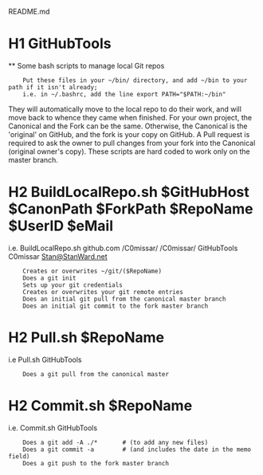 README.md
# H1 GitHubTools

** Some bash scripts to manage local Git repos

		Put these files in your ~/bin/ directory, and add ~/bin to your path if it isn't already;
		i.e. in ~/.bashrc, add the line export PATH="$PATH:~/bin"

They will automatically move to the local repo to do their work, and will move back to whence they came when finished.
For your own project, the Canonical and the Fork can be the same.
Otherwise, the Canonical is the 'original' on GitHub, and the fork is your copy on GitHub.
A Pull request is required to ask the owner to pull changes from your fork into the Canonical (original owner's copy).
These scripts are hard coded to work only on the master branch.

# H2	BuildLocalRepo.sh $GitHubHost $CanonPath $ForkPath $RepoName $UserID $eMail
i.e.	BuildLocalRepo.sh github.com /C0missar/ /C0missar/ GitHubTools C0missar Stan@StanWard.net 

		Creates or overwrites ~/git/($RepoName)
		Does a git init
		Sets up your git credentials
		Creates or overwrites your git remote entries
		Does an initial git pull from the canonical master branch
		Does an initial git commit to the fork master branch

# H2	Pull.sh $RepoName
i.e 	Pull.sh GitHubTools

		Does a git pull from the canonical master

# H2	Commit.sh $RepoName
i.e.	Commit.sh GitHubTools

		Does a git add -A ./*		# (to add any new files)
		Does a git commit -a		# (and includes the date in the memo field)
		Does a git push to the fork master branch
